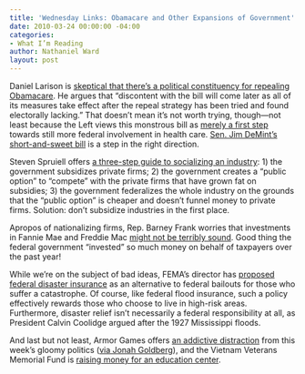 ```yaml
---
title: 'Wednesday Links: Obamacare and Other Expansions of Government'
date: 2010-03-24 00:00:00 -04:00
categories:
- What I’m Reading
author: Nathaniel Ward
layout: post
---
```


Daniel Larison is [skeptical that there’s a political constituency for repealing Obamacare][1]. He argues that “discontent with the bill will come later as all of its measures take effect after the repeal strategy has been tried and found electorally lacking.” That doesn’t mean it’s not worth trying, though—not least because the Left views this monstrous bill as [merely a first step][2] towards still more federal involvement in health care. [Sen. Jim DeMint’s short-and-sweet bill][3] is a step in the right direction.

Steven Spruiell offers [a three-step guide to socializing an industry][4]: 1) the government subsidizes private firms; 2) the government creates a “public option” to “compete” with the private firms that have grown fat on subsidies; 3) the government federalizes the whole industry on the grounds that the “public option” is cheaper and doesn’t funnel money to private firms. Solution: don’t subsidize industries in the first place.

Apropos of nationalizing firms, Rep. Barney Frank worries that investments in Fannie Mae and Freddie Mac [might not be terribly sound][5]. Good thing the federal government “invested” so much money on behalf of taxpayers over the past year!

While we’re on the subject of bad ideas, FEMA’s director has [proposed federal disaster insurance][6] as an alternative to federal bailouts for those who suffer a catastrophe. Of course, like federal flood insurance, such a policy effectively rewards those who choose to live in high-risk areas. Furthermore, disaster relief isn’t necessarily a federal responsibility at all, as President Calvin Coolidge argued after the 1927 Mississippi floods.

And last but not least, Armor Games offers [an addictive distraction][7] from this week’s gloomy politics ([via Jonah Goldberg][8]), and the Vietnam Veterans Memorial Fund is [raising money for an education center][9].

 [1]: http://www.amconmag.com/larison/2010/03/22/the-constituency-for-repeal/
 [2]: http://www.washingtonpost.com/wp-dyn/content/article/2010/03/23/AR2010032301581.html
 [3]: http://demint.senate.gov/public/index.cfm?FuseAction=PressReleases.Detail&PressRelease_id=8c2e550f-a190-815d-f77f-3d5e8e73eb95
 [4]: http://corner.nationalreview.com/post/?q=NDA0M2E0MTFmODFmMmI2NTA5OTY1ZmNhOGZmYzRkOGI=
 [5]: http://www.washingtonpost.com/wp-dyn/content/article/2010/03/05/AR2010030501764.html
 [6]: http://news.yahoo.com/s/csm/20100311/ts_csm/286559
 [7]: http://armorgames.com/play/5426/steambirds
 [8]: http://corner.nationalreview.com/post/?q=NjYzZWM2YWEzM2ExNWU2OTY0NmQzZDMwMmZmY2Y3YjU=
 [9]: http://www.buildthecenter.org/donation-form.html?kimbiaAdvocateId=VMGCBBEWO2T95M7JO2T9